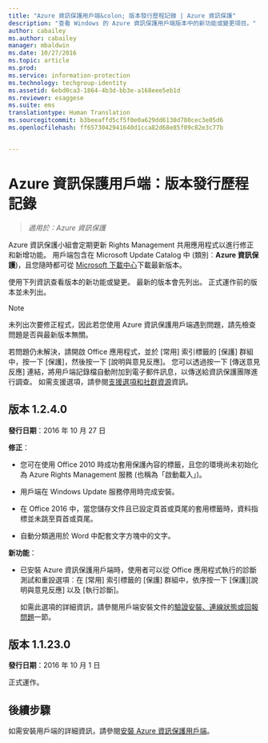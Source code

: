 ```yaml
---
title: "Azure 資訊保護用戶端&colon; 版本發行歷程記錄 | Azure 資訊保護"
description: "查看 Windows 的 Azure 資訊保護用戶端版本中的新功能或變更項目。"
author: cabailey
ms.author: cabailey
manager: mbaldwin
ms.date: 10/27/2016
ms.topic: article
ms.prod: 
ms.service: information-protection
ms.technology: techgroup-identity
ms.assetid: 6ebd0ca3-1864-4b3d-bb3e-a168eee5eb1d
ms.reviewer: esaggese
ms.suite: ems
translationtype: Human Translation
ms.sourcegitcommit: b3beeaffd5cf5f0e0a629dd6130d780cec3e05d6
ms.openlocfilehash: ff6573042941640d1cca82d68e85f09c82e3c77b


---
```


# <a name="azure-information-protection-client-version-release-history"></a>Azure 資訊保護用戶端：版本發行歷程記錄

>*適用於：Azure 資訊保護*

Azure 資訊保護小組會定期更新 Rights Management 共用應用程式以進行修正和新增功能。 用戶端包含在 Microsoft Update Catalog 中 (類別︰**Azure 資訊保護**)，且您隨時都可從 [Microsoft 下載中心](https://www.microsoft.com/en-us/download/details.aspx?id=53018)下載最新版本。

使用下列資訊查看版本的新功能或變更。 最新的版本會先列出。 正式運作前的版本並未列出。 

> [!NOTE]
> 未列出次要修正程式，因此若您使用 Azure 資訊保護用戶端遇到問題，請先檢查問題是否與最新版本無關。
>  
> 若問題仍未解決，請開啟 Office 應用程式，並於 [常用] 索引標籤的 [保護] 群組中，按一下 [保護]，然後按一下 [說明與意見反應]。 您可以透過按一下 [傳送意見反應] 連結，將用戶端記錄檔自動附加到電子郵件訊息，以傳送給資訊保護團隊進行調查。 如需支援選項，請參閱[支援選項和社群資源](../get-started/information-support.md#support-options-and-community-resources)資訊。

## <a name="version-1240"></a>版本 1.2.4.0

**發行日期**：2016 年 10 月 27 日

**修正**：

- 您可在使用 Office 2010 時成功套用保護內容的標籤，且您的環境尚未初始化為 Azure Rights Management 服務 (也稱為「啟動載入」)。

- 用戶端在 Windows Update 服務停用時完成安裝。

- 在 Office 2016 中，當您儲存文件且已設定頁首或頁尾的套用標籤時，資料指標並未跳至頁首或頁尾。

- 自動分類適用於 Word 中配套文字方塊中的文字。

**新功能**：

- 已安裝 Azure 資訊保護用戶端時，使用者可以從 Office 應用程式執行的診斷測試和重設選項︰在 [常用] 索引標籤的 [保護] 群組中，依序按一下 [保護][說明與意見反應] 以及 [執行診斷]。 

    如需此選項的詳細資訊，請參閱用戶端安裝文件的[驗證安裝、連線狀態或回報問題](info-protect-client.md#to-verify-installation-connection-status-or-report-a-problem)一節。

## <a name="version-11230"></a>版本 1.1.23.0

**發行日期**：2016 年 10 月 1 日

正式運作。

## <a name="next-steps"></a>後續步驟

如需安裝用戶端的詳細資訊，請參閱[安裝 Azure 資訊保護用戶端](info-protect-client.md)。



<!--HONumber=Oct16_HO4-->


